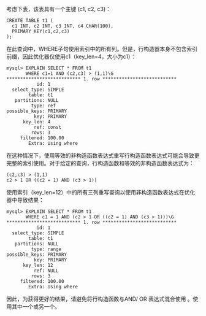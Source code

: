 考虑下表，该表具有一个主键 (c1, c2, c3)：

	CREATE TABLE t1 (
	  c1 INT, c2 INT, c3 INT, c4 CHAR(100),
	  PRIMARY KEY(c1,c2,c3)
	);
	
在此查询中，WHERE子句使用索引中的所有列。但是，行构造器本身不包含索引前缀，因此优化器仅使用c1（key_len=4，大小为c1）：

	mysql> EXPLAIN SELECT * FROM t1
		   WHERE c1=1 AND (c2,c3) > (1,1)\G
	*************************** 1. row ***************************
			   id: 1
	  select_type: SIMPLE
			table: t1
	   partitions: NULL
			 type: ref
	possible_keys: PRIMARY
			  key: PRIMARY
		  key_len: 4
			  ref: const
			 rows: 3
		 filtered: 100.00
			Extra: Using where
			
在这种情况下，使用等效的非构造函数表达式重写行构造函数表达式可能会导致更完整的索引使用。对于给定的查询，行构造函数和等效的非构造函数表达式为：

	(c2,c3) > (1,1)
	c2 > 1 OR ((c2 = 1) AND (c3 > 1))
	
使用索引（key_len=12）中的所有三列重写查询以使用非构造函数表达式在优化器中导致结果：


	mysql> EXPLAIN SELECT * FROM t1
		   WHERE c1 = 1 AND (c2 > 1 OR ((c2 = 1) AND (c3 > 1)))\G
	*************************** 1. row ***************************
			   id: 1
	  select_type: SIMPLE
			table: t1
	   partitions: NULL
			 type: range
	possible_keys: PRIMARY
			  key: PRIMARY
		  key_len: 12
			  ref: NULL
			 rows: 3
		 filtered: 100.00
			Extra: Using where
			
因此，为获得更好的结果，请避免将行构造函数与AND/ OR 表达式混合使用 。使用其中一个或另一个。